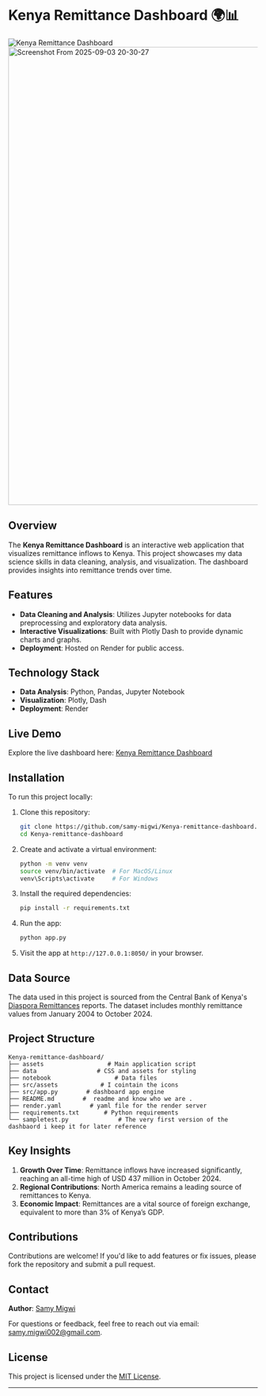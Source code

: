 
# Kenya Remittance Dashboard 🌍📊

![Kenya Remittance Dashboard](https://kenya-remittance-dashboard.onrender.com)
<img width="1814" height="924" alt="Screenshot From 2025-09-03 20-30-27" src="https://github.com/user-attachments/assets/88426e14-fa0b-4274-a5a0-fe454f1bcf76" />


## Overview

The **Kenya Remittance Dashboard** is an interactive web application that visualizes remittance inflows to Kenya. This project showcases my data science skills in data cleaning, analysis, and visualization.
The dashboard provides insights into remittance trends over time.

## Features

- **Data Cleaning and Analysis**: Utilizes Jupyter notebooks for data preprocessing and exploratory data analysis.
- **Interactive Visualizations**: Built with Plotly Dash to provide dynamic charts and graphs.
- **Deployment**: Hosted on Render for public access.

## Technology Stack

- **Data Analysis**: Python, Pandas, Jupyter Notebook
- **Visualization**: Plotly, Dash
- **Deployment**: Render

## Live Demo

Explore the live dashboard here: [Kenya Remittance Dashboard](https://kenya-remittance-dashboard.onrender.com)

## Installation

To run this project locally:

1. Clone this repository:
   ```bash
   git clone https://github.com/samy-migwi/Kenya-remittance-dashboard.git
   cd Kenya-remittance-dashboard
   ```
2. Create and activate a virtual environment:
   ```bash
   python -m venv venv
   source venv/bin/activate  # For MacOS/Linux
   venv\Scripts\activate     # For Windows
   ```
3. Install the required dependencies:
   ```bash
   pip install -r requirements.txt
   ```
4. Run the app:
   ```bash
   python app.py
   ```
5. Visit the app at `http://127.0.0.1:8050/` in your browser.

## Data Source

The data used in this project is sourced from the Central Bank of Kenya's [Diaspora Remittances](https://www.centralbank.go.ke/diaspora-remittances/) reports. The dataset includes monthly remittance values from January 2004 to October 2024.

## Project Structure

```plaintext
Kenya-remittance-dashboard/
├── assets                  # Main application script
├── data                 # CSS and assets for styling
├── notebook                  # Data files
├── src/assets            # I cointain the icons 
├── src/app.py        # dashboard app engine
├── README.md        #  readme and know who we are .
├── render.yaml        # yaml file for the render server
├── requirements.txt       # Python requirements
└── sampletest.py              # The very first version of the dashbaord i keep it for later reference
```

## Key Insights

1. **Growth Over Time**: Remittance inflows have increased significantly, reaching an all-time high of USD 437 million in October 2024. 
2. **Regional Contributions**: North America remains a leading source of remittances to Kenya. 
3. **Economic Impact**: Remittances are a vital source of foreign exchange, equivalent to more than 3% of Kenya’s GDP. 

## Contributions

Contributions are welcome! If you'd like to add features or fix issues, please fork the repository and submit a pull request.

## Contact

**Author**: [Samy Migwi](https://github.com/samy-migwi)

For questions or feedback, feel free to reach out via email: [samy.migwi002@gmail.com](mailto:samy.migwi002@gmail.com).

## License

This project is licensed under the [MIT License](LICENSE).

---



